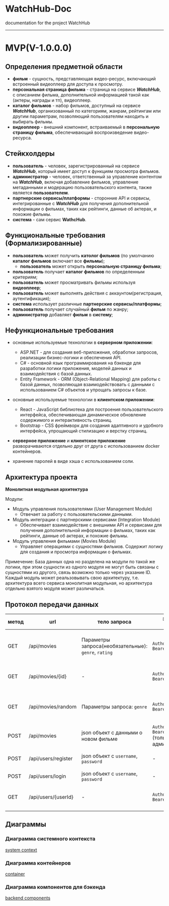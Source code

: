 # WatchHub-Doc

documentation for the project WatchHub

---

# MVP(V-1.0.0.0)

## Определения предметной области

* __фильм__ - сущность, представляющая видео-ресурс, включающий встроенный видеоплеер для доступа к просмотру.  
* __персональная страница фильма__ - страница на сервисе ___WatchHub___, с описанием фильма, дополнительной информацией такой как (актеры, награды и тп), видеоплеер.
* __каталог фильмов__ - набор фильмов, доступный на сервисе ___WatchHub___, организованный по категориям, жанрам, рейтингам или другим параметрам, позволяющий пользователям находить и выбирать фильмы.
* __видеоплеер__ - внешний компонент, встраиваемый в __персональную страницу фильма__, обеспечивающий воспроизведение видео-ресурса.

## Стейкхолдеры

* __пользователь__ - человек, зарегистрированный на сервисе ___WatchHub___, который имеет доступ к функциям просмотра фильмов.
* __администратор__ - человек, ответственный за управление контентом на ___WatchHub___, включая добавление фильмов, управление метаданными и модерацию пользовательского контента, также является __пользователем__.
* __партнерские сервисы/платформы__ - сторонние API и сервисы, интегрированные с ___WatchHub___ для получения дополнительной информации о фильмах, таких как рейтинги, данные об актерах, и похожие фильмы.
* __система__ - сам сервис __WathcHub__.

## Функциональные требования (Формализированные)

* __пользователь__ может получить __католог фильмов__ (по умолчанию __каталог фильмов__ включает все __фильмы__);
    + __пользователь__ может открыть __персональную страницу фильма__;
* __пользователь__ получает __каталог фильмов__ по определенным критериям;
* __пользователь__ может просматривать фильмы используя __видеоплеер__;
* __пользователь__ может выполнять действия с аккаунтом(регистрация, аутентификация);
* __система__ использует различные __партнерские сервисы/платформы__;
* __пользователь__ получает случайный __фильм__ по жанру;
* __администратор__ добавляет __фильм__ в __систему__;

## Нефункциональные требования

* основные используемые технологии в __серверном приложении__:
    + ASP.NET - для создания веб-приложения, обработки запросов, реализации бизнес-логики и обеспечения API.
    + С# - основной язык программирования на бэкенде для разработки логики приложения, моделей данных и взаимодействия с базой данных.
    + Entity Framework - ORM (Object-Relational Mapping) для работы с базой данных, позволяющая взаимодействовать с данными с использованием C# объектов и упрощать запросы к базе.

* основные используемые технологии в __клиентском приложении__:
    + React - JavaScript библиотека для построения пользовательского интерфейса, обеспечивающая динамическое обновление содержимого и интерактивность страниц.
    + Bootstrap - CSS фреймворк для создания адаптивного и удобного интерфейса, упрощающий стилизацию и верстку страниц.

* __серверное приложение__ и __клиентское приложение__ разворачиваются отдельно друг от друга с использованием docker контейнеров.

* хранение паролей в виде хэша с использованием соли.

## Архитектура проекта

__Монолитная модульная архитектура__

Модули:
* Модуль управления пользователями (User Management Module)
    + Отвечает за работу с пользовательскими данными.
* Модуль интеграции с партнерскими сервисами (Integration Module)
    + Обеспечивает взаимодействие с внешними API и сервисами для получения дополнительной информации о фильмах, таких как рейтинги, данные об актерах, и похожие фильмы.
* Модуль управления фильмами (Movies Module)
    + Управляет операциями с сущностями фильмов. Содержит логику для создания и просмотра информации о фильмах.

Примечение:
База данных одна но разделена на модули по такой же логики, при этом сущности из одного модуля не могут быть связаны с сущностями из другого, связь возможно только через указание ID.
Каждый модуль может реальзовывать свою архитектуру, т.е. архитектура всего сервиса монолитная модульная, но архитектура отдельно взятого модуля может различаться.

## Протокол передачи данных

|метод|url|тело запроса|заголовок запроса|ответ|описание|
|-----|---|------------|-----------------|-----|--------|
| GET | /api/movies | Параметры запроса(необязательные): ```genre```, ```rating``` | ```Authorization: Bearer {token}``` | json-массив объектов фильмов | Возвращает каталог фильмов с учетом параметров |
| GET | /api/movies/{id} | - | ```Authorization: Bearer {token}``` | json объект фильма | возвращает данные о конкретном фильме |
| GET | /api/movies/random | Параметры запроса: ```genre```  | ```Authorization: Bearer {token}``` | json объект фильма | возвращает случайный фильм по заданному жанру |
| POST | /api/movies | json объект с данными о новом фильме | ```Authorization: Bearer {token}```(только для администраторов) | json объект c ```movieId``` | добавляем новый фильм в систему |
| POST | /api/users/register | json объект с ```username```, ```password``` | - | json объект с ```userId```, ```token``` | регистрация нового пользователя |
| POST | /api/users/login | json объект с ```username```, ```password``` | - | json объект с ```userId```, ```token``` | аутентификация пользователя |
| GET | /api/users/{userId} | - | ```Authorization: Bearer {token}``` | json объект с информацией о пользователе | возвращает иформацию о пользователе |

## Диаграммы

### Диаграмма системного контекста
[system context](https://github.com/is-WatchHub/WatchHub-Doc/blob/main/diagrams/WatchHub-Doc.jpg)

### Диаграмма контейнеров
[container](https://github.com/is-WatchHub/WatchHub-Doc/blob/main/diagrams/WatchHub-Doc1.jpg)

### Диаграмма компонентов для бэкенда
[backend components](https://github.com/is-WatchHub/WatchHub-Doc/blob/main/diagrams/WatchHub-Doc2.jpg)
